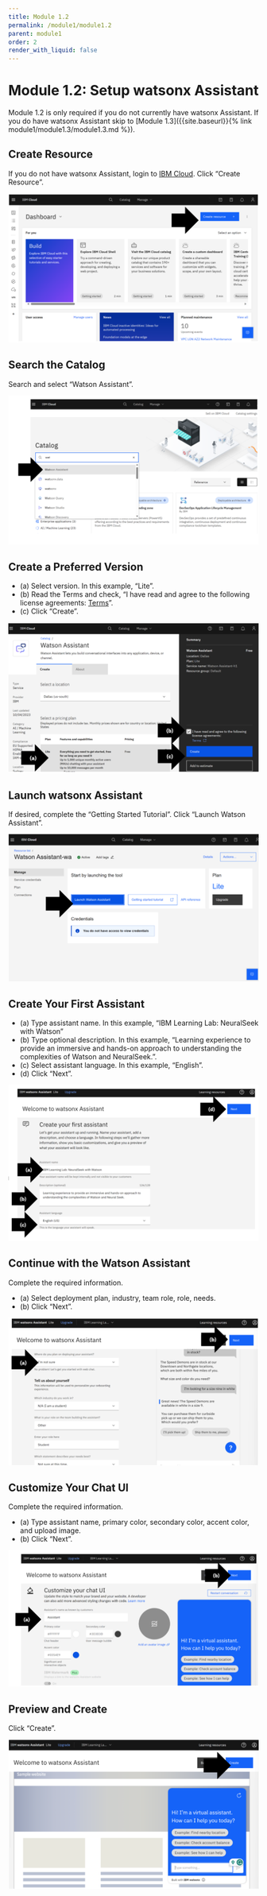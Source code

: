 ```yaml
---
title: Module 1.2
permalink: /module1/module1.2
parent: module1
order: 2
render_with_liquid: false
---
```


# Module 1.2: Setup watsonx Assistant

Module 1.2 is only required if you do not currently have watsonx Assistant. 
If you do have watsonx Assistant skip to [Module 1.3]({{site.baseurl}}{% link module1/module1.3/module1.3.md %}).

## Create Resource
If you do not have watsonx Assistant, login to [IBM Cloud](https://cloud.ibm.com/login?cm_sp=ibmdev-_-developer-_-trial&_gl=1*1odtrhw*_ga*NTM2NzU0MTk0LjE2OTY1MjE4NDQ.*_ga_FYECCCS21D*MTY5Njg2NzU0Ni41LjEuMTY5Njg2ODg5OS4wLjAuMA..). 
Click “Create Resource”.

![image1.2.1](images/image1.2.1.png)
 
## Search the Catalog
Search and select “Watson Assistant”. 

![image1.2.2](images/image1.2.2.png)

## Create a Preferred Version
* (a) Select version. In this example, “Lite”.
* (b) Read the Terms and check, “I have read and agree to the following license agreements: [Terms](https://www.ibm.com/software/sla/sladb.nsf/sla/bm-0038-15)”.
* (c) Click “Create”.

![image1.2.3](images/image1.2.3.png)

## Launch watsonx Assistant
If desired, complete the “Getting Started Tutorial”. 
Click “Launch Watson Assistant”.

![image1.2.4](images/image1.2.4.png)

## Create Your First Assistant
* (a) Type assistant name. In this example, “IBM Learning Lab: NeuralSeek with Watson”
* (b) Type optional description. In this example, “Learning experience to provide an immersive and hands-on approach to understanding the complexities of Watson and NeuralSeek.”.
* (c) Select assistant language. In this example, “English”.
* (d) Click “Next”.

![image1.2.5](images/image1.2.5.png)

## Continue with the Watson Assistant
 Complete the required information. 
 * (a) Select deployment plan, industry, team role, role, needs. 
 * (b) Click “Next”.

 ![image1.2.6](images/image1.2.6.png)
 
## Customize Your Chat UI
Complete the required information. 
* (a) Type assistant name, primary color, secondary color, accent color, and upload image. 
* (b) Click “Next”.

![image1.2.7](images/image1.2.7.png)

## Preview and Create
Click “Create”.

![image1.2.8](images/image1.2.8.png)
